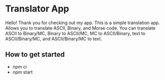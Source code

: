 # Translator App
Hello! Thank you for checking out my app. This is a simple translation app. Allows you to translate ASCII, Binary, and Morse code. You can translate ASCII to Binary/MC, Binary to ASCII/MC, MC to ASCII/Binary, text to ASCII/Binary/MC, and ASCII/Binary/MC to text.
## How to get started
* npm ci
* npm start